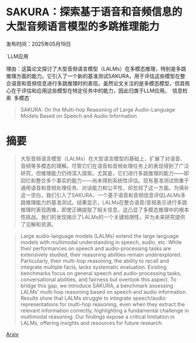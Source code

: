 # SAKURA：探索基于语音和音频信息的大型音频语言模型的多跳推理能力

发布时间：2025年05月19日

`LLM应用

理由：这篇论文探讨了大型音频语言模型（LALMs）在多模态推理，特别是多跳推理方面的能力。它引入了一个新的基准测试SAKURA，用于评估这些模型在整合语音和音频信息进行多跳推理时的表现。虽然论文关注的是多模态模型，但其核心在于评估和应用这些模型在特定任务中的能力，因此归类于LLM应用。` `信息检索` `多模态`

> SAKURA: On the Multi-hop Reasoning of Large Audio-Language Models Based on Speech and Audio Information

# 摘要

> 大型音频语言模型（LALMs）在大型语言模型的基础上，扩展了对语音、音频等多模态的理解。尽管它们在语音和音频处理任务上的表现得到了广泛研究，但推理能力仍待深入探索。尤其是，它们进行多跳推理的能力——即回忆和整合多个事实的能力——尚未得到系统性评估。现有基准测试侧重于通用语音和音频处理任务、对话能力和公平性，却忽视了这一方面。为填补这一空白，我们引入了SAKURA，一个基于语音和音频信息评估LALMs多跳推理能力的基准测试。结果显示，LALMs在整合语音/音频表示进行多跳推理时表现困难，即使正确提取了相关信息，这凸显了多模态推理中的根本性挑战。我们的发现揭示了LALMs的一个关键局限性，并为未来研究提供了见解和资源。

> Large audio-language models (LALMs) extend the large language models with multimodal understanding in speech, audio, etc. While their performances on speech and audio-processing tasks are extensively studied, their reasoning abilities remain underexplored. Particularly, their multi-hop reasoning, the ability to recall and integrate multiple facts, lacks systematic evaluation. Existing benchmarks focus on general speech and audio-processing tasks, conversational abilities, and fairness but overlook this aspect. To bridge this gap, we introduce SAKURA, a benchmark assessing LALMs' multi-hop reasoning based on speech and audio information. Results show that LALMs struggle to integrate speech/audio representations for multi-hop reasoning, even when they extract the relevant information correctly, highlighting a fundamental challenge in multimodal reasoning. Our findings expose a critical limitation in LALMs, offering insights and resources for future research.

[Arxiv](https://arxiv.org/abs/2505.13237)